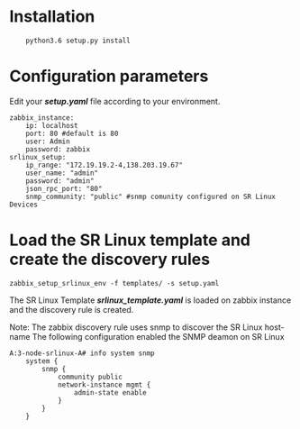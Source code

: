 # Installation

        python3.6 setup.py install

# Configuration parameters

Edit your ***setup.yaml*** file according to your environment.

```
zabbix_instance:
    ip: localhost 
    port: 80 #default is 80
    user: Admin
    password: zabbix
srlinux_setup:
    ip_range: "172.19.19.2-4,138.203.19.67"
    user_name: "admin"
    password: "admin"
    json_rpc_port: "80" 
    snmp_community: "public" #snmp comunity configured on SR Linux Devices
```

# Load the SR Linux template and create the discovery rules

```
zabbix_setup_srlinux_env -f templates/ -s setup.yaml
```

The SR Linux Template ***srlinux_template.yaml*** is loaded on zabbix instance and the discovery rule is created.

Note: The zabbix discovery rule uses snmp to discover the SR Linux host-name
The following configuration enabled the SNMP deamon on SR Linux

```
A:3-node-srlinux-A# info system snmp                                                                                                                                                               
    system {
        snmp {
            community public 
            network-instance mgmt {
                admin-state enable
            }
        }
    }
```
